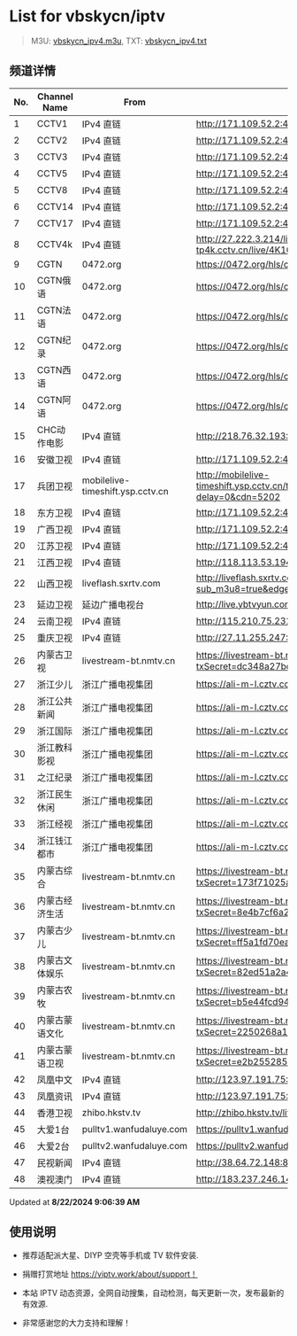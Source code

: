 # List for **vbskycn/iptv**

> M3U: [vbskycn_ipv4.m3u](./vbskycn_ipv4.m3u ), TXT: [vbskycn_ipv4.txt](./txt/vbskycn_ipv4.txt )

## 频道详情

| No. | Channel Name | From | Source |
| --- | ------------ | ---- | ------ |
| 1 | CCTV1 | IPv4 直链 | <http://171.109.52.2:4022/udp/239.81.0.102:4056> |
| 2 | CCTV2 | IPv4 直链 | <http://171.109.52.2:4022/udp/239.81.0.115:4056> |
| 3 | CCTV3 | IPv4 直链 | <http://171.109.52.2:4022/udp/239.81.0.231:4056> |
| 4 | CCTV5 | IPv4 直链 | <http://171.109.52.2:4022/udp/239.81.0.232:4056> |
| 5 | CCTV8 | IPv4 直链 | <http://171.109.52.2:4022/udp/239.81.0.234:4056> |
| 6 | CCTV14 | IPv4 直链 | <http://171.109.52.2:4022/udp/239.81.0.120:4056> |
| 7 | CCTV17 | IPv4 直链 | <http://171.109.52.2:4022/udp/239.81.0.228:4056> |
| 8 | CCTV4k | IPv4 直链 | <http://27.222.3.214/liveali-tp4k.cctv.cn/live/4K10M.stream/playlist.m3u8> |
| 9 | CGTN | 0472.org | <https://0472.org/hls/cgtn.m3u8> |
| 10 | CGTN俄语 | 0472.org | <https://0472.org/hls/cgtne.m3u8> |
| 11 | CGTN法语 | 0472.org | <https://0472.org/hls/cgtnf.m3u8> |
| 12 | CGTN纪录 | 0472.org | <https://0472.org/hls/cgtnd.m3u8> |
| 13 | CGTN西语 | 0472.org | <https://0472.org/hls/cgtnx.m3u8> |
| 14 | CGTN阿语 | 0472.org | <https://0472.org/hls/cgtna.m3u8> |
| 15 | CHC动作电影 | IPv4 直链 | <http://218.76.32.193:9901/tsfile/live/1020_1.m3u8> |
| 16 | 安徽卫视 | IPv4 直链 | <http://171.109.52.2:4022/udp/239.81.0.211:4056> |
| 17 | 兵团卫视 | mobilelive-timeshift.ysp.cctv.cn | <http://mobilelive-timeshift.ysp.cctv.cn/timeshift/ysp/2022606701/timeshift.m3u8?delay=0&cdn=5202> |
| 18 | 东方卫视 | IPv4 直链 | <http://171.109.52.2:4022/udp/239.81.0.111:4056> |
| 19 | 广西卫视 | IPv4 直链 | <http://171.109.52.2:4022/udp/239.81.0.107:4056> |
| 20 | 江苏卫视 | IPv4 直链 | <http://171.109.52.2:4022/udp/239.81.0.106:4056> |
| 21 | 江西卫视 | IPv4 直链 | <http://118.113.53.194:8848/udp/239.93.0.134:5140> |
| 22 | 山西卫视 | liveflash.sxrtv.com | <http://liveflash.sxrtv.com/live/sxwshd.m3u8?sub_m3u8=true&edge_slice=true> |
| 23 | 延边卫视 | 延边广播电视台 | <http://live.ybtvyun.com/video/s10006-44f040627ca1/index.m3u8> |
| 24 | 云南卫视 | IPv4 直链 | <http://115.210.75.231:58888/udp/233.50.200.115:5140> |
| 25 | 重庆卫视 | IPv4 直链 | <http://27.11.255.247:8004/udp/225.0.4.187:7980> |
| 26 | 内蒙古卫视 | livestream-bt.nmtv.cn | <https://livestream-bt.nmtv.cn/nmtv/2314general.m3u8?txSecret=dc348a27bd36fe1bd63562af5e7269ea&txTime=771EF880> |
| 27 | 浙江少儿 | 浙江广播电视集团 | <https://ali-m-l.cztv.com/channels/lantian/channel008/1080p.m3u8> |
| 28 | 浙江公共新闻 | 浙江广播电视集团 | <https://ali-m-l.cztv.com/channels/lantian/channel007/1080p.m3u8> |
| 29 | 浙江国际 | 浙江广播电视集团 | <https://ali-m-l.cztv.com/channels/lantian/channel010/1080p.m3u8> |
| 30 | 浙江教科影视 | 浙江广播电视集团 | <https://ali-m-l.cztv.com/channels/lantian/channel004/1080p.m3u8> |
| 31 | 之江纪录 | 浙江广播电视集团 | <https://ali-m-l.cztv.com/channels/lantian/channel012/1080p.m3u8> |
| 32 | 浙江民生休闲 | 浙江广播电视集团 | <https://ali-m-l.cztv.com/channels/lantian/channel006/1080p.m3u8> |
| 33 | 浙江经视 | 浙江广播电视集团 | <https://ali-m-l.cztv.com/channels/lantian/channel003/1080p.m3u8> |
| 34 | 浙江钱江都市 | 浙江广播电视集团 | <https://ali-m-l.cztv.com/channels/lantian/channel002/1080p.m3u8> |
| 35 | 内蒙古综合 | livestream-bt.nmtv.cn | <https://livestream-bt.nmtv.cn/nmtv/2316general.m3u8?txSecret=173f71025a2de64458989cfb281a0a37&txTime=771E8800> |
| 36 | 内蒙古经济生活 | livestream-bt.nmtv.cn | <https://livestream-bt.nmtv.cn/nmtv/2317general.m3u8?txSecret=8e4b7cf6a2c8a75f74aef1a8a07cef43&txTime=771E8800> |
| 37 | 内蒙古少儿 | livestream-bt.nmtv.cn | <https://livestream-bt.nmtv.cn/nmtv/2318general.m3u8?txSecret=ff5a1fd70ea228ee35b0d29895f37c56&txTime=771E8800> |
| 38 | 内蒙古文体娱乐 | livestream-bt.nmtv.cn | <https://livestream-bt.nmtv.cn/nmtv/2319general.m3u8?txSecret=82ed51a2a4cbf85b62fec8ef2bfe4529&txTime=771E8800> |
| 39 | 内蒙古农牧 | livestream-bt.nmtv.cn | <https://livestream-bt.nmtv.cn/nmtv/2320general.m3u8?txSecret=b5e44fcd9473993661f17746112ad1b7&txTime=771E8800> |
| 40 | 内蒙古蒙语文化 | livestream-bt.nmtv.cn | <https://livestream-bt.nmtv.cn/nmtv/2321general.m3u8?txSecret=2250268a1d326dbbc4cbf0ba32649ca5&txTime=771E8800> |
| 41 | 内蒙古蒙语卫视 | livestream-bt.nmtv.cn | <https://livestream-bt.nmtv.cn/nmtv/2315general.m3u8?txSecret=e2b255285dd119a92c8aa5cdf00f8b84&txTime=771EF880> |
| 42 | 凤凰中文 | IPv4 直链 | <http://123.97.191.75:9999/udp/233.50.200.42:5140> |
| 43 | 凤凰资讯 | IPv4 直链 | <http://123.97.191.75:9999/udp/233.50.200.192:5140> |
| 44 | 香港卫视 | zhibo.hkstv.tv | <http://zhibo.hkstv.tv/livestream/mutfysrq/playlist.m3u8> |
| 45 | 大爱1台 | pulltv1.wanfudaluye.com | <https://pulltv1.wanfudaluye.com/live/tv1.m3u8> |
| 46 | 大爱2台 | pulltv2.wanfudaluye.com | <https://pulltv2.wanfudaluye.com/live/tv2.m3u8> |
| 47 | 民视新闻 | IPv4 直链 | <http://38.64.72.148:80/hls/modn/list/4012/chunklist1.m3u8> |
| 48 | 澳视澳门 | IPv4 直链 | <http://183.237.246.14:9931/tsfile/live/1039_1.m3u8> |

Updated at **8/22/2024 9:06:39 AM**

## 使用说明

- 推荐适配派大星、DIYP 空壳等手机或 TV 软件安装.

- 捐赠打赏地址 <https://viptv.work/about/support！>

- 本站 IPTV 动态资源，全网自动搜集，自动检测，每天更新一次，发布最新的有效源.

- 非常感谢您的大力支持和理解！
